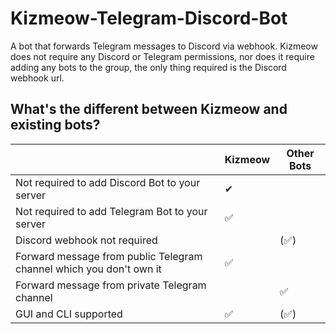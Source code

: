 # Kizmeow-Telegram-Discord-Bot
A bot that forwards Telegram messages to Discord via webhook. Kizmeow does not require any Discord or Telegram permissions, nor does it require adding any bots to the group, the only thing required is the Discord webhook url.

What's the different between Kizmeow and existing bots?
-----------------

|                                                                   | Kizmeow | Other Bots |
|-------------------------------------------------------------------|---------|------------|
|Not required to add Discord Bot to your server                     |   ✔    |            |
|Not required to add Telegram Bot to your server                    |   ✅    |            |
|Discord webhook not required                                       |         |    (✅)    |
|Forward message from public Telegram channel which you don't own it|   ✅    |            |
|Forward message from private Telegram channel                      |         |     ✅     |
|GUI and CLI supported                                              |   ✅    |    (✅)    |
